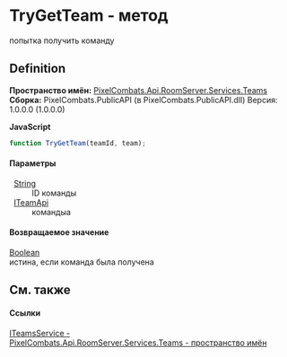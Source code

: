 # TryGetTeam - метод


попытка получить команду



## Definition
**Пространство имён:** <a href="7587643b-f6ff-4512-becd-cc6af1ddbef0">PixelCombats.Api.RoomServer.Services.Teams</a>  
**Сборка:** PixelCombats.PublicAPI (в PixelCombats.PublicAPI.dll) Версия: 1.0.0.0 (1.0.0.0)

**JavaScript**
``` JavaScript
function TryGetTeam(teamId, team);
```



#### Параметры
<dl><dt>  <a href="https://learn.microsoft.com/dotnet/api/system.string" target="_blank" rel="noopener noreferrer">String</a></dt><dd>ID команды</dd><dt>  <a href="a3487b23-3eb6-2d7d-d40d-3390ab0d53dc">ITeamApi</a></dt><dd>командыа</dd></dl>

#### Возвращаемое значение
<a href="https://learn.microsoft.com/dotnet/api/system.boolean" target="_blank" rel="noopener noreferrer">Boolean</a>  
истина, если команда была получена

## См. также


#### Ссылки
<a href="3871fc7c-787a-c18d-42e4-90c305cda95c">ITeamsService - </a>  
<a href="7587643b-f6ff-4512-becd-cc6af1ddbef0">PixelCombats.Api.RoomServer.Services.Teams - пространство имён</a>  
